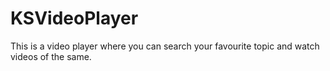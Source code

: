 # KSVideoPlayer
This is a video player where you can search your favourite topic and watch videos of the same.
